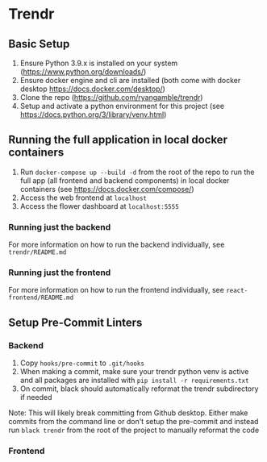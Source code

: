# Trendr

## Basic Setup
1. Ensure Python 3.9.x is installed on your system (https://www.python.org/downloads/)
2. Ensure docker engine and cli are installed (both come with docker desktop https://docs.docker.com/desktop/)
3. Clone the repo (https://github.com/ryangamble/trendr)
4. Setup and activate a python environment for this project (see https://docs.python.org/3/library/venv.html)

## Running the full application in local docker containers
1. Run `docker-compose up --build -d` from the root of the repo to run the full app 
   (all frontend and backend components) in local docker containers (see https://docs.docker.com/compose/)
2. Access the web frontend at `localhost`
3. Access the flower dashboard at `localhost:5555`

### Running just the backend
For more information on how to run the backend individually, see `trendr/README.md`

### Running just the frontend
For more information on how to run the frontend individually, see `react-frontend/README.md`

## Setup Pre-Commit Linters
### Backend
1. Copy `hooks/pre-commit` to `.git/hooks`
2. When making a commit, make sure your trendr python venv is active and all packages are installed with
   `pip install -r requirements.txt`
3. On commit, black should automatically reformat the trendr subdirectory if needed

Note: This will likely break committing from Github desktop. Either make commits from the command line or don't setup
the pre-commit and instead run `black trendr` from the root of the project to manually reformat the code

### Frontend
